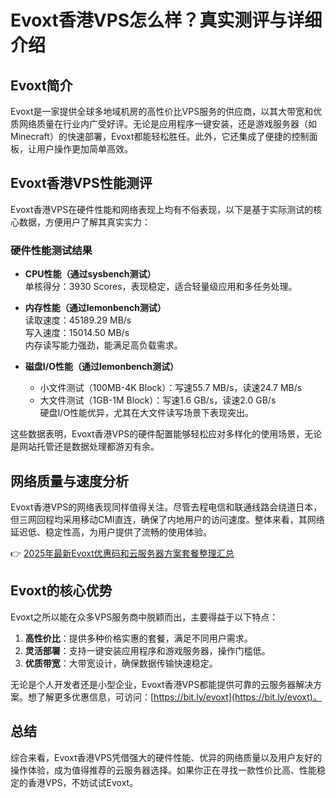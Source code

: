 # Evoxt香港VPS怎么样？真实测评与详细介绍

## Evoxt简介

Evoxt是一家提供全球多地域机房的高性价比VPS服务的供应商，以其大带宽和优质网络质量在行业内广受好评。无论是应用程序一键安装，还是游戏服务器（如Minecraft）的快速部署，Evoxt都能轻松胜任。此外，它还集成了便捷的控制面板，让用户操作更加简单高效。

## Evoxt香港VPS性能测评

Evoxt香港VPS在硬件性能和网络表现上均有不俗表现，以下是基于实际测试的核心数据，方便用户了解其真实实力：

### 硬件性能测试结果

- **CPU性能（通过sysbench测试）**  
  单核得分：3930 Scores，表现稳定，适合轻量级应用和多任务处理。

- **内存性能（通过lemonbench测试）**  
  读取速度：45189.29 MB/s  
  写入速度：15014.50 MB/s  
  内存读写能力强劲，能满足高负载需求。

- **磁盘I/O性能（通过lemonbench测试）**  
  - 小文件测试（100MB-4K Block）：写速55.7 MB/s，读速24.7 MB/s  
  - 大文件测试（1GB-1M Block）：写速1.6 GB/s，读速2.0 GB/s  
  硬盘I/O性能优异，尤其在大文件读写场景下表现突出。

这些数据表明，Evoxt香港VPS的硬件配置能够轻松应对多样化的使用场景，无论是网站托管还是数据处理都游刃有余。

## 网络质量与速度分析

Evoxt香港VPS的网络表现同样值得关注。尽管去程电信和联通线路会绕道日本，但三网回程均采用移动CMI直连，确保了内地用户的访问速度。整体来看，其网络延迟低、稳定性高，为用户提供了流畅的使用体验。

👉 [2025年最新Evoxt优惠码和云服务器方案套餐整理汇总](https://bit.ly/evoxt)

## Evoxt的核心优势

Evoxt之所以能在众多VPS服务商中脱颖而出，主要得益于以下特点：

1. **高性价比**：提供多种价格实惠的套餐，满足不同用户需求。
2. **灵活部署**：支持一键安装应用程序和游戏服务器，操作门槛低。
3. **优质带宽**：大带宽设计，确保数据传输快速稳定。

无论是个人开发者还是小型企业，Evoxt香港VPS都能提供可靠的云服务器解决方案。想了解更多优惠信息，可访问：[https://bit.ly/evoxt](https://bit.ly/evoxt)。

## 总结

综合来看，Evoxt香港VPS凭借强大的硬件性能、优异的网络质量以及用户友好的操作体验，成为值得推荐的云服务器选择。如果你正在寻找一款性价比高、性能稳定的香港VPS，不妨试试Evoxt。